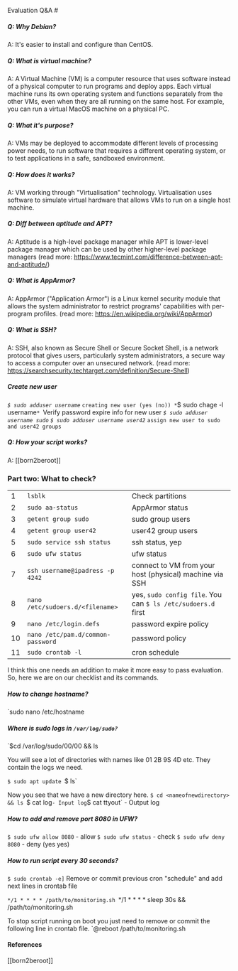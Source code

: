 Evaluation Q&A #
##### Q: Why Debian?
A: It's easier to install and configure than CentOS.
##### Q: What is virtual machine?
A: A Virtual Machine (VM) is a computer resource that uses software instead of a physical computer to run programs and deploy apps. Each virtual machine runs its own operating system and functions separately from the other VMs, even when they are all running on the same host. For example, you can run a virtual MacOS machine on a physical PC. 
##### Q: What it's purpose?
A: VMs may be deployed to accommodate different levels of processing power needs, to run software that requires a different operating system, or to test applications in a safe, sandboxed environment. 
##### Q: How does it works?
A: VM working through "Virtualisation" technology. Virtualisation uses software to simulate virtual hardware that allows VMs to run on a single host machine.
##### Q: Diff between aptitude and APT?
A: Aptitude is a high-level package manager while APT is lower-level package manager which can be used by other higher-level package managers 
(read more: https://www.tecmint.com/difference-between-apt-and-aptitude/)
##### Q: What is AppArmor?
A: AppArmor ("Application Armor") is a Linux kernel security module that allows the system administrator to restrict programs'
capabilities with per-program profiles.
(read more: https://en.wikipedia.org/wiki/AppArmor)
##### Q: What is SSH?
A: SSH, also known as Secure Shell or Secure Socket Shell, is a network protocol that gives users, particularly system administrators, a secure way to access a computer over an unsecured network.
(read more: https://searchsecurity.techtarget.com/definition/Secure-Shell)
##### Create new user
*`$ sudo adduser username`*
`creating new user (yes (no))
*`$ sudo chage -l username`*
`Verify password expire info for new user
*`$ sudo adduser username sudo`*
*`$ sudo adduser username user42`*
`assign new user to sudo and user42 groups`
##### Q: How your script works?
A: [[born2beroot]]
### Part two: What to check? 

|     |                                   |                                                              |
| --- | --------------------------------- | ------------------------------------------------------------ |
| 1   | `lsblk`                           | Check partitions                                             |
| 2   | `sudo aa-status`                  | AppArmor status                                              |
| 3   | `getent group sudo`               | sudo group users                                             |
| 4   | `getent group user42`             | user42 group users                                           |
| 5   | `sudo service ssh status`         | ssh status, yep                                              |
| 6   | `sudo ufw status`                 | ufw status                                                   |
| 7   | `ssh username@ipadress -p 4242`   | connect to VM from your host (physical) machine via SSH      |
| 8   | `nano /etc/sudoers.d/<filename>`  | yes, `sudo config file`. You can `$ ls /etc/sudoers.d` first |
| 9   | `nano /etc/login.defs`            | password expire policy                                       |
| 10  | `nano /etc/pam.d/common-password` | password policy                                              |
| 11  | `sudo crontab -l`                 | cron schedule                                                |

I think this one needs an addition to make it more easy to pass evaluation. So, here we are on our checklist and its commands.
##### How to change hostname?
`sudo nano /etc/hostname
##### Where is sudo logs in `/var/log/sudo?`
`$cd /var/log/sudo/00/00 && ls

You will see a lot of directories with names like 01 2B 9S 4D etc. They contain the logs we need.

`$ sudo apt update
`$ ls`

Now you see that we have a new directory here.
`$ cd <nameofnewdirectory> && ls
`$ cat log` - Input log
`$ cat ttyout` - Output log
##### How to add and remove port 8080 in UFW?
`$ sudo ufw allow 8080` - allow
`$ sudo ufw status` - check
`$ sudo ufw deny 8080` - deny (yes yes)
##### How to run script every 30 seconds?
`$ sudo crontab -e]`
Remove or commit previous cron "schedule" and add next lines in crontab file

 `*/1 * * * * /path/to/monitoring.sh
`*/1 * * * * sleep 30s && /path/to/monitoring.sh

To stop script running on boot you just need to remove or commit the following line in crontab file.
`@reboot /path/to/monitoring.sh

#### References
[[born2beroot]]